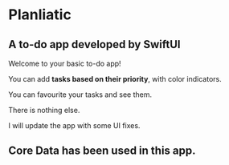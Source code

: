 # Planliatic
A to-do app developed by SwiftUI
---
Welcome to your basic to-do app!

You can add **tasks based on their priority**, with color indicators. 

You can favourite your tasks and see them.

There is nothing else. 

I will update the app with some UI fixes.

## Core Data has been used in this app.
